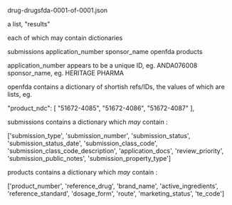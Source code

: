 drug-drugsfda-0001-of-0001.json

a list, "results"

each of which may contain dictionaries

submissions
application_number
sponsor_name
openfda
products

application_number appears to be a unique ID, eg. ANDA076008
sponsor_name, eg. HERITAGE PHARMA

openfda contains a dictionary of shortish refs/IDs, the values of which are lists, eg.

"product_ndc": [
"51672-4085",
"51672-4086",
"51672-4087"
],

submissions contains a dictionary which _may_ contain :

['submission_type', 'submission_number', 'submission_status', 'submission_status_date', 'submission_class_code', 'submission_class_code_description', 'application_docs', 'review_priority', 'submission_public_notes', 'submission_property_type']

products contains a dictionary which _may_ contain :

['product_number', 'reference_drug', 'brand_name', 'active_ingredients', 'reference_standard', 'dosage_form', 'route', 'marketing_status', 'te_code']
